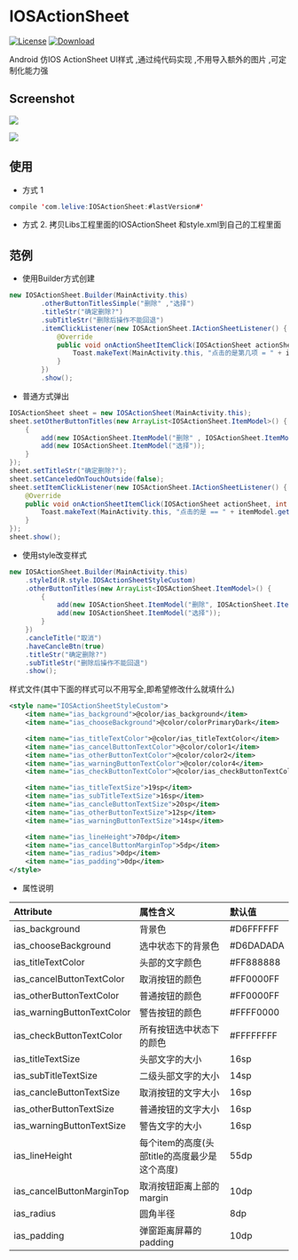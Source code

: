 # IOSActionSheet

[![License](https://img.shields.io/badge/license-Apache%202-green.svg)](https://www.apache.org/licenses/LICENSE-2.0)
[![Download](https://api.bintray.com/packages/xinledanding/maven/IOSActionSheet/images/download.svg) ](https://bintray.com/xinledanding/maven/IOSActionSheet/_latestVersion)

Android 仿IOS ActionSheet UI样式 ,通过纯代码实现 ,不用导入额外的图片 ,可定制化能力强

## Screenshot

![](https://github.com/xinle/IOSActionSheet/blob/master/screenshot/Screenshot_1483025140.jpg)

![](https://github.com/xinle/IOSActionSheet/blob/master/screenshot/Screenshot_1483025334.jpg)

<!--![](http://p1.bqimg.com/567571/9e824eccc1fceb97.jpg)

![](http://p1.bqimg.com/567571/7e66d7e7a06a10bb.jpg)-->

## 使用
- 方式 1

```java
compile 'com.lelive:IOSActionSheet:#lastVersion#'
```

- 方式 2. 拷贝Libs工程里面的IOSActionSheet 和style.xml到自己的工程里面

## 范例

- 使用Builder方式创建

```java
new IOSActionSheet.Builder(MainActivity.this)
        .otherButtonTitlesSimple("删除" ,"选择")
        .titleStr("确定删除?")
        .subTitleStr("删除后操作不能回退")
        .itemClickListener(new IOSActionSheet.IActionSheetListener() {
            @Override
            public void onActionSheetItemClick(IOSActionSheet actionSheet, int itemPosition, IOSActionSheet.ItemModel itemModel) {
                Toast.makeText(MainActivity.this, "点击的是第几项 = " + itemPosition, Toast.LENGTH_SHORT).show();
            }
        })
        .show();
```

- 普通方式弹出

```java
IOSActionSheet sheet = new IOSActionSheet(MainActivity.this);
sheet.setOtherButtonTitles(new ArrayList<IOSActionSheet.ItemModel>() {
    {
        add(new IOSActionSheet.ItemModel("删除" , IOSActionSheet.ItemModel.ITEM_TYPE_WARNING));
        add(new IOSActionSheet.ItemModel("选择"));
    }
});
sheet.setTitleStr("确定删除?");
sheet.setCanceledOnTouchOutside(false);
sheet.setItemClickListener(new IOSActionSheet.IActionSheetListener() {
    @Override
    public void onActionSheetItemClick(IOSActionSheet actionSheet, int itemPosition, IOSActionSheet.ItemModel itemModel) {
        Toast.makeText(MainActivity.this, "点击的是 == " + itemModel.getItemTitle(), Toast.LENGTH_SHORT).show();
    }
});
sheet.show();
```

- 使用style改变样式

```java
new IOSActionSheet.Builder(MainActivity.this)
    .styleId(R.style.IOSActionSheetStyleCustom)
    .otherButtonTitles(new ArrayList<IOSActionSheet.ItemModel>() {
        {
            add(new IOSActionSheet.ItemModel("删除", IOSActionSheet.ItemModel.ITEM_TYPE_WARNING));
            add(new IOSActionSheet.ItemModel("选择"));
        }
    })
    .cancleTitle("取消")
    .haveCancleBtn(true)
    .titleStr("确定删除?")
    .subTitleStr("删除后操作不能回退")
    .show();
```

样式文件(其中下面的样式可以不用写全,即希望修改什么就填什么)

```xml
<style name="IOSActionSheetStyleCustom">
    <item name="ias_background">@color/ias_background</item>
    <item name="ias_chooseBackground">@color/colorPrimaryDark</item>

    <item name="ias_titleTextColor">@color/ias_titleTextColor</item>
    <item name="ias_cancelButtonTextColor">@color/color1</item>
    <item name="ias_otherButtonTextColor">@color/color2</item>
    <item name="ias_warningButtonTextColor">@color/color4</item>
    <item name="ias_checkButtonTextColor">@color/ias_checkButtonTextColor</item>

    <item name="ias_titleTextSize">19sp</item>
    <item name="ias_subTitleTextSize">16sp</item>
    <item name="ias_cancleButtonTextSize">20sp</item>
    <item name="ias_otherButtonTextSize">12sp</item>
    <item name="ias_warningButtonTextSize">14sp</item>

    <item name="ias_lineHeight">70dp</item>
    <item name="ias_cancelButtonMarginTop">5dp</item>
    <item name="ias_radius">0dp</item>
    <item name="ias_padding">0dp</item>
</style>
```

- 属性说明

| Attribute                  | 属性含义                                     | 默认值     |
|:---------------------------|:--------------------------------------------|:----------|
| ias_background             | 背景色                                      | #D6FFFFFF |
| ias_chooseBackground       | 选中状态下的背景色                           | #D6DADADA |
| ias_titleTextColor         | 头部的文字颜色                               | #FF888888 |
| ias_cancelButtonTextColor  | 取消按钮的颜色                               | #FF0000FF |
| ias_otherButtonTextColor   | 普通按钮的颜色                               | #FF0000FF |
| ias_warningButtonTextColor | 警告按钮的颜色                               | #FFFF0000 |
| ias_checkButtonTextColor   | 所有按钮选中状态下的颜色                      | #FFFFFFFF |
| ias_titleTextSize          | 头部文字的大小                               | 16sp      |
| ias_subTitleTextSize       | 二级头部文字的大小                           | 14sp      |
| ias_cancleButtonTextSize   | 取消按钮的文字大小                           | 16sp      |
| ias_otherButtonTextSize    | 普通按钮的文字大小                           | 16sp      |
| ias_warningButtonTextSize  | 警告文字的大小                               | 16sp      |
| ias_lineHeight             | 每个item的高度(头部title的高度最少是这个高度) | 55dp      |
| ias_cancelButtonMarginTop  | 取消按钮距离上部的margin                     | 10dp      |
| ias_radius                 | 圆角半径                                     | 8dp       |
| ias_padding                | 弹窗距离屏幕的padding                        | 10dp      |
